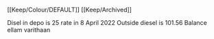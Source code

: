 [[Keep/Colour/DEFAULT]] [[Keep/Archived]] 

Disel in depo is 25 rate in 8 April 2022 
Outside diesel is 101.56
Balance ellam varithaan
